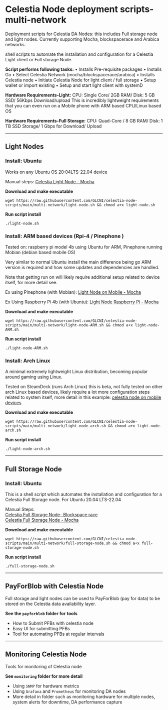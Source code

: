 # Celestia Node deployment scripts- multi-network

Deployment scripts for Celestia DA Nodes: this includes Full storage node and light nodes. Currently supporting Mocha, blockspacerace and Arabica networks.

shell scripts to automate the installation and configuration for a Celestia Light client or Full storage Node.

**Script performs following tasks:**
• Installs Pre-requisite packages
• Installs Go
• Select Celestia Network (mocha/blockspacerace/arabica)
• Installs Celestia node
• Initiate Celestia Node for light client / full storage
• Setup wallet or import existing
• Setup and start light client with systemD

**Hardware Requirements-Light:** CPU: Single Core/ 2GB RAM/ Disk: 5 GB SSD/ 56Kbps Download/upload This is incredibly lightweight requirements that you can even run on a Mobile phone with ARM based CPU/Linux based OS

**Hardware Requirements-Full Storage:** CPU: Quad-Core / 8 GB RAM/ Disk: 1 TB SSD Storage/ 1 Gbps for Download/ Upload

---------------------------------------------------------------------------------------------
## Light Nodes

### Install: Ubuntu

Works on any Ubuntu OS 20:04LTS-22.04 device

Manual steps: [Celestia Light Node - Mocha](https://mirror.xyz/0xf3bF9DDbA413825E5DdF92D15b09C2AbD8d190dd/ulStKYpvi1RHFWO0fuqUmM4-Ch_qUcIR8Bunbn-Gpaw)

  
**Download and make executable**
```
wget https://raw.githubusercontent.com/GLCNI/celestia-node-scripts/main/multi-network/light-node.sh && chmod a+x light-node.sh
``` 

**Run script install**
```
./light-node.sh
```

### Install: ARM based devices (Rpi-4 / Pinephone )

Tested on: raspberry pi model 4b using Ubuntu for ARM, Pinephone running Mobian (debian based mobile OS)

Very similar to normal Ubuntu install the main difference being go ARM version is required and how some updates and dependencies are handled.  

Note that getting run on will likely require additional setup related to device itself, for more detail see.

Ex using Pinephone (with Mobian): [Light Node on Mobile - Mocha](https://mirror.xyz/0xf3bF9DDbA413825E5DdF92D15b09C2AbD8d190dd/4UHV59sD23M2yeuLk17ukvJUzmgNo1pcnqQEcKsIkvM)

Ex Using Raspberry Pi 4b (with Ubuntu): [Light Node Raspberry Pi - Mocha](https://mirror.xyz/0xf3bF9DDbA413825E5DdF92D15b09C2AbD8d190dd/1IneKgzcoy7L-uTuSYzWPMkWo45jaBxX7XdryaiG3hk)

**Download and make executable**
```
wget https://raw.githubusercontent.com/GLCNI/celestia-node-scripts/main/multi-network/light-node-ARM.sh && chmod a+x light-node-ARM.sh
``` 

**Run script install**
```
./light-node-ARM.sh
```

### Install: Arch Linux

A minimal extremely lightweight Linux distribution, becoming popular around gaming using Linux.

Tested on SteamDeck (runs Arch Linux) this is beta, not fully tested on other arch Linux based devices, likely require a lot more configuration steps related to system itself, more detail in this example: [celestia node on mobile devices](https://mirror.xyz/0xf3bF9DDbA413825E5DdF92D15b09C2AbD8d190dd/1cB-lOAWzGKgGvItDXzwyMUnkR1PC3sIKEfa5yIPM8k)

**Download and make executable**
```
wget https://raw.githubusercontent.com/GLCNI/celestia-node-scripts/main/multi-network/light-node-arch.sh && chmod a+x light-node-arch.sh
``` 

**Run script install**
```
./light-node-arch.sh
```

---------------------------------------------------------------------------------------------
## Full Storage Node

### Install: Ubuntu 

This is a shell script which automates the installation and configuration for a Celestia Full Storage node. For Ubuntu 20.04 LTS-22.04

Manual Steps:  
[Celestia Full Storage Node- Blockspace race](https://mirror.xyz/0xf3bF9DDbA413825E5DdF92D15b09C2AbD8d190dd/dIDJPGAkFeAdC98bojKn-4oHpRb5e7w0QAHTCKcsgRU)  
[Celestia Full Storage Node - Mocha](https://mirror.xyz/0xf3bF9DDbA413825E5DdF92D15b09C2AbD8d190dd/Tc7O6Kzw2RoDmA_FWT1O3HUAkcY69tnIQ8QhAokkTk4)

**Download and make executable**
```
wget https://raw.githubusercontent.com/GLCNI/celestia-node-scripts/main/multi-network/full-storage-node.sh && chmod a+x full-storage-node.sh
``` 

**Run script install**
```
./full-storage-node.sh
```

---------------------------------------------------------------------------------------------
## PayForBlob with Celestia Node

Full storage and light nodes can be used to PayForBlob (pay for data) to be stored on the Celestia data availability layer.

**See the `payforblob` folder for** **tools**

- How to Submit PFBs with celestia node
- Easy UI for submitting PFBs  
- Tool for automating PFBs at regular intervals

---------------------------------------------------------------------------------------------
## Monitoring Celestia Node

Tools for monitoring of Celestia node

**See `monitoring` folder for more detail**

- Using `SNMP` for hardware metrics  
- Using `Grafana` and `Prometheus` for monitoring DA nodes
- More detail in folder such as monitoring hardware for multiple nodes, system alerts for downtime, DA performance capture
